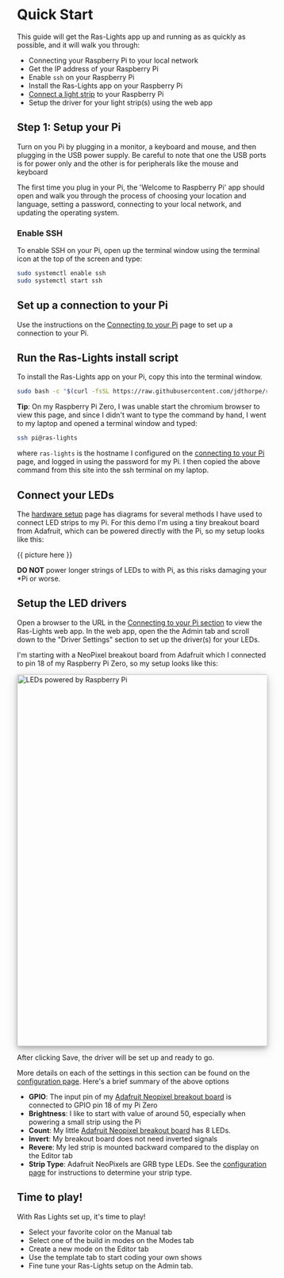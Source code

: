 # Quick Start

This guide will get the Ras-Lights app up and running as as quickly as possible,
and it will walk you through:

-  Connecting your Raspberry Pi to your local network
-  Get the IP address of your Raspberry Pi
-  Enable `ssh` on your Raspberry Pi
-  Install the Ras-Lights app on your Raspberry Pi
-  [Connect a light strip](../hardware-setup) to your Raspberry Pi
-  Setup the driver for your light strip(s) using the web app

## Step 1: Setup your Pi

Turn on you Pi by plugging in a monitor, a keyboard and mouse, and then plugging
in the USB power supply. Be careful to note that one the USB ports is for power
only and the other is for peripherals like the mouse and keyboard

The first time you plug in your Pi, the 'Welcome to Raspberry Pi' app should
open and walk you through the process of choosing your location and language,
setting a password, connecting to your local network, and updating the operating
system.

### Enable SSH

To enable SSH on your Pi, open up the terminal window using the terminal icon at
the top of the screen and type:

```sh
sudo systemctl enable ssh
sudo systemctl start ssh
```

## Set up a connection to your Pi

Use the instructions on the [Connecting to your Pi](../connecting-to-your-pi)
page to set up a connection to your Pi.

## Run the Ras-Lights install script

To install the Ras-Lights app on your Pi, copy this into the terminal window.

```sh
sudo bash -c "$(curl -fsSL https://raw.githubusercontent.com/jdthorpe/ras-lights/main/setup.sh)"
```

**Tip**: On my Raspberry Pi Zero, I was unable start the chromium browser to
view this page, and since I didn't want to type the command by hand, I went to
my laptop and opened a terminal window and typed:

```sh
ssh pi@ras-lights
```

where `ras-lights` is the hostname I configured on the [connecting to your
Pi](../connecting-to-your-pi) page, and logged in using the password for my Pi. I
then copied the above command from this site into the ssh terminal on my laptop.

## Connect your LEDs

The [hardware setup](../hardware-setup) page has diagrams for several methods I
have used to connect LED strips to my Pi. For this demo I'm using a tiny
breakout board from Adafruit, which can be powered directly with the Pi, so my
setup looks like this:

{{ picture here }}

**DO NOT** power longer strings of LEDs to with Pi, as this risks damaging your
*Pi or worse.

## Setup the LED drivers

Open a browser to the URL in the [Connecting to your Pi
section](../connecting-to-your-pi) to view the Ras-Lights web app. In the web
app, open the the Admin tab and scroll down to the "Driver Settings" section to
set up the driver(s) for your LEDs.

I'm starting with a NeoPixel breakout board from Adafruit which I connected to
pin 18 of my Raspberry Pi Zero, so my setup looks like this:

<img 
    src="/assets/images/getting-started-driver.png" 
    alt="LEDs powered by Raspberry Pi" 
    style="width:750px; box-shadow: 0 4px 8px 0 rgb(0 0 0 / 20%), 0 6px 20px 0 rgb(0 0 0 / 19%);"/>

After clicking Save, the driver will be set up and ready to go. 

More details on each of the settings in this section can be found on the
[configuration page](../configuration).  Here's a brief summary of the above options

-   **GPIO**: The input pin of my [Adafruit
    Neopixel breakout
    board](https://www.amazon.com/Adafruit-NeoPixel-Arduino-Integrated-Drivers/dp/B00IEDH26K/ref=sr_1_7?keywords=adafruit+neopixel&qid=1645933197&sprefix=adafruit+neop%2Caps%2C167&sr=8-7) is connected to GPIO pin 18 of my Pi Zero
-   **Brightness**: I like to start with value of around 50, especially when powering a small strip using the Pi
-   **Count**: My little [Adafruit Neopixel breakout
board](https://www.amazon.com/Adafruit-NeoPixel-Arduino-Integrated-Drivers/dp/B00IEDH26K/ref=sr_1_7?keywords=adafruit+neopixel&qid=1645933197&sprefix=adafruit+neop%2Caps%2C167&sr=8-7)
    has 8 LEDs.
-   **Invert**: My breakout board does not need inverted signals
-   **Revere**: My led strip is mounted backward compared to the display on the Editor tab
-   **Strip Type**: Adafruit NeoPixels are GRB type LEDs. See the [configuration
    page]() for instructions to determine your strip type.

## Time to play!

With Ras Lights set up, it's time to play!

-   Select your favorite color on the Manual tab
-   Select one of the build in modes on the Modes tab
-   Create a new mode on the Editor tab
-   Use the template tab to start coding your own shows
-   Fine tune your Ras-Lights setup on the Admin tab.
